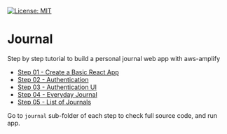 [![License: MIT](https://img.shields.io/badge/License-MIT-yellow.svg)](https://opensource.org/licenses/MIT)

# Journal
Step by step tutorial to build a personal journal web app with aws-amplify

* [Step 01 - Create a Basic React App](step-01)
* [Step 02 - Authentication](step-02)
* [Step 03 - Authentication UI](step-03)
* [Step 04 - Everyday Journal](step-04)
* [Step 05 - List of Journals](step-05)

Go to `journal` sub-folder of each step to check full source code, and run app.
